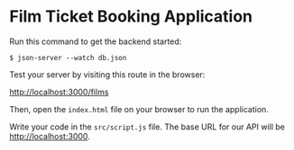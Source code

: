 # Film Ticket Booking Application

Run this command to get the backend started:

```console
$ json-server --watch db.json
```

Test your server by visiting this route in the browser:

[http://localhost:3000/films](http://localhost:3000/films)

Then, open the `index.html` file on your browser to run the application.

Write your code in the `src/script.js` file. The base URL for our API will be
[http://localhost:3000](http://localhost:3000).
